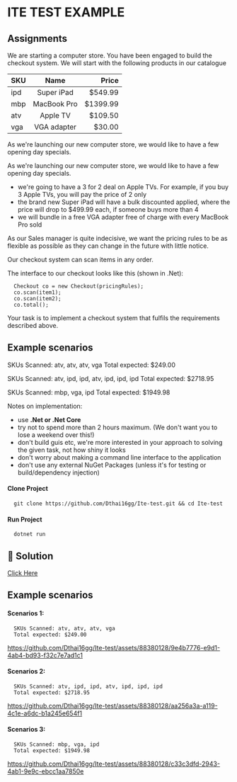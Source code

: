 
# ITE TEST EXAMPLE



## Assignments

We are starting a computer store. You have been engaged to build the checkout system. We will start with the following products in our catalogue


| SKU     | Name        | Price    |
| --------|:-----------:| --------:|
| ipd     | Super iPad  | $549.99  |
| mbp     | MacBook Pro | $1399.99 |
| atv     | Apple TV    | $109.50  |
| vga     | VGA adapter | $30.00   |

As we're launching our new computer store, we would like to have a few opening day specials.

As we're launching our new computer store, we would like to have a few opening day specials.

- we're going to have a 3 for 2 deal on Apple TVs. For example, if you buy 3 Apple TVs, you will pay the price of 2 only
- the brand new Super iPad will have a bulk discounted applied, where the price will drop to $499.99 each, if someone buys more than 4
- we will bundle in a free VGA adapter free of charge with every MacBook Pro sold

As our Sales manager is quite indecisive, we want the pricing rules to be as flexible as possible as they can change in the future with little notice.

Our checkout system can scan items in any order.

The interface to our checkout looks like this (shown in .Net):

```.Net
  Checkout co = new Checkout(pricingRules);
  co.scan(item1);
  co.scan(item2);
  co.total();
```

Your task is to implement a checkout system that fulfils the requirements described above.

Example scenarios
-----------------

SKUs Scanned: atv, atv, atv, vga
Total expected: $249.00

SKUs Scanned: atv, ipd, ipd, atv, ipd, ipd, ipd
Total expected: $2718.95

SKUs Scanned: mbp, vga, ipd
Total expected: $1949.98

Notes on implementation:

- use **.Net or .Net Core**
- try not to spend more than 2 hours maximum. (We don't want you to lose a weekend over this!)
- don't build guis etc, we're more interested in your approach to solving the given task, not how shiny it looks
- don't worry about making a command line interface to the application
- don't use any external NuGet Packages (unless it's for testing or build/dependency injection)

#### Clone Project

```.Net
  git clone https://github.com/Dthai16gg/Ite-test.git && cd Ite-test
```

#### Run Project

```.Net
  dotnet run
```

## 🔗 Solution
[Click Here](https://github.com/Dthai16gg/Ite-test/wiki)
## Example scenarios
#### Scenarios 1:

```.Net
  SKUs Scanned: atv, atv, atv, vga
  Total expected: $249.00
```

https://github.com/Dthai16gg/Ite-test/assets/88380128/9e4b7776-e9d1-4ab4-bd93-f32c7e7ad1c1


#### Scenarios 2:

```.Net
  SKUs Scanned: atv, ipd, ipd, atv, ipd, ipd, ipd
  Total expected: $2718.95
```


https://github.com/Dthai16gg/Ite-test/assets/88380128/aa256a3a-a119-4c1e-a6dc-b1a245e654f1


#### Scenarios 3:
```.Net
  SKUs Scanned: mbp, vga, ipd
  Total expected: $1949.98
```

https://github.com/Dthai16gg/Ite-test/assets/88380128/c33c3dfd-2943-4ab1-9e9c-ebcc1aa7850e

